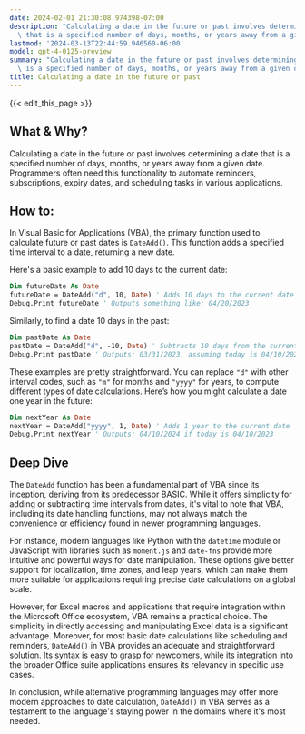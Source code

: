 ```yaml
---
date: 2024-02-01 21:30:08.974398-07:00
description: "Calculating a date in the future or past involves determining a date\
  \ that is a specified number of days, months, or years away from a given date.\u2026"
lastmod: '2024-03-13T22:44:59.946560-06:00'
model: gpt-4-0125-preview
summary: "Calculating a date in the future or past involves determining a date that\
  \ is a specified number of days, months, or years away from a given date.\u2026"
title: Calculating a date in the future or past
---
```


{{< edit_this_page >}}

## What & Why?
Calculating a date in the future or past involves determining a date that is a specified number of days, months, or years away from a given date. Programmers often need this functionality to automate reminders, subscriptions, expiry dates, and scheduling tasks in various applications.

## How to:
In Visual Basic for Applications (VBA), the primary function used to calculate future or past dates is `DateAdd()`. This function adds a specified time interval to a date, returning a new date.

Here's a basic example to add 10 days to the current date:

```vb
Dim futureDate As Date
futureDate = DateAdd("d", 10, Date) ' Adds 10 days to the current date
Debug.Print futureDate ' Outputs something like: 04/20/2023
```

Similarly, to find a date 10 days in the past:

```vb
Dim pastDate As Date
pastDate = DateAdd("d", -10, Date) ' Subtracts 10 days from the current date
Debug.Print pastDate ' Outputs: 03/31/2023, assuming today is 04/10/2023
```

These examples are pretty straightforward. You can replace `"d"` with other interval codes, such as `"m"` for months and `"yyyy"` for years, to compute different types of date calculations. Here’s how you might calculate a date one year in the future:

```vb
Dim nextYear As Date
nextYear = DateAdd("yyyy", 1, Date) ' Adds 1 year to the current date
Debug.Print nextYear ' Outputs: 04/10/2024 if today is 04/10/2023
```

## Deep Dive
The `DateAdd` function has been a fundamental part of VBA since its inception, deriving from its predecessor BASIC. While it offers simplicity for adding or subtracting time intervals from dates, it's vital to note that VBA, including its date handling functions, may not always match the convenience or efficiency found in newer programming languages.

For instance, modern languages like Python with the `datetime` module or JavaScript with libraries such as `moment.js` and `date-fns` provide more intuitive and powerful ways for date manipulation. These options give better support for localization, time zones, and leap years, which can make them more suitable for applications requiring precise date calculations on a global scale.

However, for Excel macros and applications that require integration within the Microsoft Office ecosystem, VBA remains a practical choice. The simplicity in directly accessing and manipulating Excel data is a significant advantage. Moreover, for most basic date calculations like scheduling and reminders, `DateAdd()` in VBA provides an adequate and straightforward solution. Its syntax is easy to grasp for newcomers, while its integration into the broader Office suite applications ensures its relevancy in specific use cases. 

In conclusion, while alternative programming languages may offer more modern approaches to date calculation, `DateAdd()` in VBA serves as a testament to the language's staying power in the domains where it's most needed.
